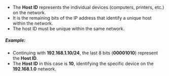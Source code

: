 - The **Host ID** represents the individual devices (computers, printers, etc.) on the network.
- It is the remaining bits of the IP address that identify a unique host within the network.
- The host ID must be unique within the same network.
##### Example:
- Continuing with **192.168.1.10/24**, the last 8 bits (**00001010**) represent the **Host ID**.
- The **Host ID** in this case is **10**, identifying the specific device on the **192.168.1.0** network.